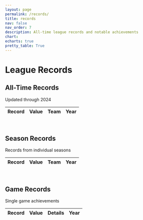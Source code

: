 ```yaml
---
layout: page
permalink: /records/
title: records
nav: false
nav_order: 7
description: All-time league records and notable achievements
chart:
echarts: true
pretty_table: True
---
```


# League Records


## All-Time Records

Updated through 2024

<table
data-click-to-select="true"
data-height="285"
data-search="false"
data-toggle="table"
data-url="{{ "/assets/json/records/all_time_records.json" }}">
<thead>
<tr>
<th data-field="category" data-halign="left" data-align="left" data-sortable="false">Record</th>
<th data-field="value" data-halign="center" data-align="center" data-sortable="true">Value</th>
<th data-field="team" data-halign="left" data-align="left" data-sortable="true">Team</th>
<th data-field="year" data-halign="center" data-align="center" data-sortable="true">Year</th>
</tr>
</thead>
</table><br>


## Season Records

Records from individual seasons

<table
data-click-to-select="true"
data-height="165"
data-search="false"
data-toggle="table"
data-url="{{ "/assets/json/records/season_records.json" }}">
<thead>
<tr>
<th data-field="category" data-halign="left" data-align="left" data-sortable="false">Record</th>
<th data-field="value" data-halign="center" data-align="center" data-sortable="true">Value</th>
<th data-field="team" data-halign="left" data-align="left" data-sortable="true">Team</th>
<th data-field="year" data-halign="center" data-align="center" data-sortable="true">Year</th>
</tr>
</thead>
</table><br>


## Game Records

Single game achievements

<table
data-click-to-select="true"
data-height="165"
data-search="false"
data-toggle="table"
data-url="{{ "/assets/json/records/game_records.json" }}">
<thead>
<tr>
<th data-field="category" data-halign="left" data-align="left" data-sortable="false">Record</th>
<th data-field="value" data-halign="center" data-align="center" data-sortable="true">Value</th>
<th data-field="details" data-halign="left" data-align="left" data-sortable="false">Details</th>
<th data-field="year" data-halign="center" data-align="center" data-sortable="true">Year</th>
</tr>
</thead>
</table>
